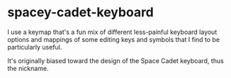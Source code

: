 spacey-cadet-keyboard
=====================

I use a keymap that's a fun mix of different less-painful keyboard
layout options and mappings of some editing keys and symbols that I find
to be particularly useful.

It's originally biased toward the design of the Space Cadet keyboard,
thus the nickname.



